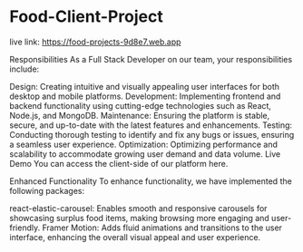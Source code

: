 # Food-Client-Project

live link: https://food-projects-9d8e7.web.app


Responsibilities
As a Full Stack Developer on our team, your responsibilities include:

Design: Creating intuitive and visually appealing user interfaces for both desktop and mobile platforms.
Development: Implementing frontend and backend functionality using cutting-edge technologies such as React, Node.js, and MongoDB.
Maintenance: Ensuring the platform is stable, secure, and up-to-date with the latest features and enhancements.
Testing: Conducting thorough testing to identify and fix any bugs or issues, ensuring a seamless user experience.
Optimization: Optimizing performance and scalability to accommodate growing user demand and data volume.
Live Demo
You can access the client-side of our platform here.

Enhanced Functionality
To enhance functionality, we have implemented the following packages:

react-elastic-carousel: Enables smooth and responsive carousels for showcasing surplus food items, making browsing more engaging and user-friendly.
Framer Motion: Adds fluid animations and transitions to the user interface, enhancing the overall visual appeal and user experience.